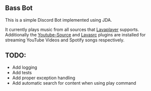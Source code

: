 ## Bass Bot

This is a simple Discord Bot implemented using JDA.

It currently plays music from all sources that [Lavaplayer](https://github.com/lavalink-devs/lavaplayer) supports. \
Additionally the [Youtube-Source](https://github.com/lavalink-devs/youtube-source) and [Lavasrc](https://github.com/topi314/LavaSrc)
plugins are installed for streaming YouTube Videos and Spotify songs respectively.

## TODO:
- Add logging
- Add tests
- Add proper exception handling
- Add automatic search for content when using play command